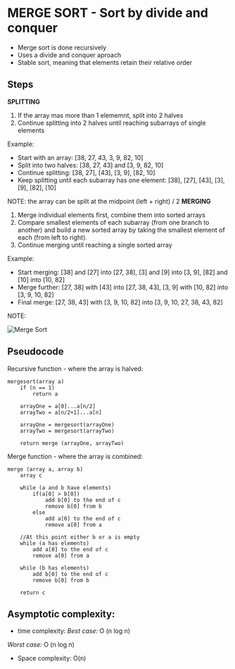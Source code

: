 # MERGE SORT - Sort by divide and conquer
- Merge sort is done recursively
- Uses a divide and conquer aproach
- Stable sort, meaning that elements retain their relative order

## Steps

**SPLITTING**

1. If the array mas more than 1 elememnt, split into 2 halves
2. Continue splitting into 2 halves until reaching subarrays of single elements

Example: 
- Start with an array: [38, 27, 43, 3, 9, 82, 10]
- Split into two halves: [38, 27, 43] and [3, 9, 82, 10]
- Continue splitting: [38, 27], [43], [3, 9], [82, 10]
- Keep splitting until each subarray has one element: [38], [27], [43], [3], [9], [82], [10]

NOTE: the array can be split at the midpoint (left + right) / 2
**MERGING**
1. Merge individual elements first, combine them into sorted arrays
2. Compare smallest elements of each subarray (from one branch to another) and build a new sorted array by taking the smallest element of each (from left to right). 
3. Continue merging until reaching a single sorted array

Example:
- Start merging: [38] and [27] into [27, 38], [3] and [9] into [3, 9], [82] and [10] into [10, 82]
- Merge further: [27, 38] with [43] into [27, 38, 43], [3, 9] with [10, 82] into [3, 9, 10, 82]
- Final merge: [27, 38, 43] with [3, 9, 10, 82] into [3, 9, 10, 27, 38, 43, 82]

NOTE: 

![Merge Sort](../../../../assets/insertion-sort.png)



## Pseudocode

Recursive function - where the array is halved:

    mergesort(array a)
        if (n == 1)
            return a

        arrayOne = a[0]...a[n/2]
        arrayTwo = a[n/2+1]...a[n]

        arrayOne = mergesort(arrayOne)
        arrayTwo = mergesort(arrayTwo)

        return merge (arrayOne, arrayTwo)

Merge function - where the array is combined:

    merge (array a, array b)
        array c

        while (a and b have elements)
            if(a[0] > b[0])
                add b[0] to the end of c
                remove b[0] from b
            else
                add a[0] to the end of c
                remove a[0] from a
        
        //At this point either b or a is empty
        while (a has elements)
            add a[0] to the end of c
            remove a[0] from a
        
        while (b has elements)
            add b[0] to the end of c
            remove b[0] from b

        return c


## Asymptotic complexity: 

- time complexity:
*Best case:*
O (n log n)

*Worst case:*
O (n log n)

- Space complexity: 
O(n)